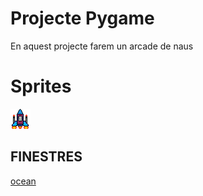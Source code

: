 # Projecte Pygame

En aquest projecte farem un arcade de naus

# Sprites

![Nau protagonista](nauprincipal.png)

## FINESTRES
[ocean](ocean.py)
